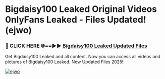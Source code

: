# Bigdaisy100 Leaked Original Videos 0nlyFans Leaked - Files Updated! (ejwo)

<h3>🔴 CLICK HERE 🌐==►► <a href="https://tinyurl.com/x26r9saj" rel="nofollow">Bigdaisy100 Leaked Updated Files</a></h3>

Get Bigdaisy100 Leaked and all content. Now you can access all videos and pictures of Bigdaisy100 Leaked. New Updated Files 2025!

[![ejwo](https://i.imgur.com/LkgZPqh.gif)](https://tinyurl.com/x26r9saj)
